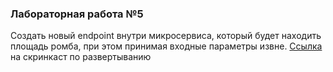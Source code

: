 ### Лабораторная работа №5

Создать новый endpoint внутри микросервиса, который будет находить площадь ромба, при этом принимая входные параметры извне. 
[Ссылка](https://drive.google.com/file/d/1ZP7LvPiz9w2i3MJGJMQVSa31Wl9_lQbc/view?usp=sharing) на скринкаст по развертыванию 
